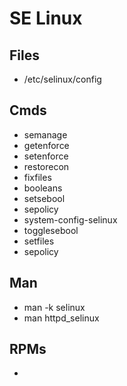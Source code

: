 # SE Linux


## Files

- /etc/selinux/config
  
## Cmds

- semanage
- getenforce
- setenforce
- restorecon
- fixfiles
- booleans
- setsebool
- sepolicy
- system-config-selinux
- togglesebool
- setfiles
- sepolicy


## Man

- man -k selinux
- man httpd_selinux

## RPMs

- 
  
